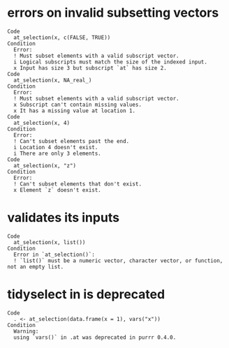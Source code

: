 # errors on invalid subsetting vectors

    Code
      at_selection(x, c(FALSE, TRUE))
    Condition
      Error:
      ! Must subset elements with a valid subscript vector.
      i Logical subscripts must match the size of the indexed input.
      x Input has size 3 but subscript `at` has size 2.
    Code
      at_selection(x, NA_real_)
    Condition
      Error:
      ! Must subset elements with a valid subscript vector.
      x Subscript can't contain missing values.
      x It has a missing value at location 1.
    Code
      at_selection(x, 4)
    Condition
      Error:
      ! Can't subset elements past the end.
      i Location 4 doesn't exist.
      i There are only 3 elements.
    Code
      at_selection(x, "z")
    Condition
      Error:
      ! Can't subset elements that don't exist.
      x Element `z` doesn't exist.

# validates its inputs

    Code
      at_selection(x, list())
    Condition
      Error in `at_selection()`:
      ! `list()` must be a numeric vector, character vector, or function, not an empty list.

# tidyselect in is deprecated

    Code
      . <- at_selection(data.frame(x = 1), vars("x"))
    Condition
      Warning:
      using `vars()` in .at was deprecated in purrr 0.4.0.

